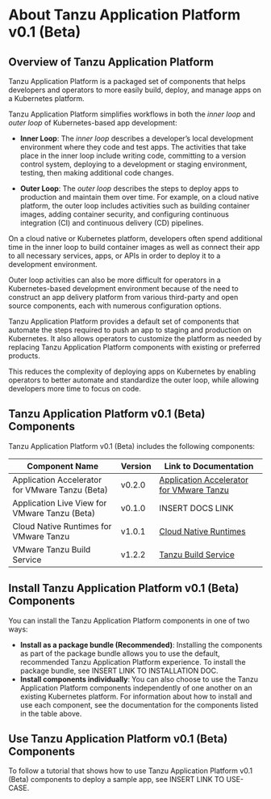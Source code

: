 # <a id='overview'></a> About Tanzu Application Platform v0.1 (Beta)

## <a id='overview'></a> Overview of Tanzu Application Platform

Tanzu Application Platform is a packaged set of components that helps
developers and operators to more easily build, deploy, and manage apps
on a Kubernetes platform.

Tanzu Application Platform simplifies workflows in both the
_inner loop_ and _outer loop_ of Kubernetes-based app development:

* **Inner Loop**: The _inner loop_ describes a developer’s local development
environment where they code and test apps. The activities that take place
in the inner loop include writing code, committing to a version control
system, deploying to a development or staging environment, testing,
then making additional code changes. 

* **Outer Loop**: The _outer loop_ describes the steps to deploy apps
to production and maintain them over time. For example, on a cloud native
platform, the outer loop includes activities such as building container
images, adding container security, and configuring continuous integration
(CI) and continuous delivery (CD) pipelines.

On a cloud native or Kubernetes platform, developers often spend additional
time in the inner loop to build container images as well as connect their
app to all necessary services, apps, or APIs in order to deploy it to
a development environment.

Outer loop activities can also be more difficult for operators in a
Kubernetes-based development environment because of the need to construct
an app delivery platform from various third-party and open source
components, each with numerous configuration options.

Tanzu Application Platform provides a default set of components that automate
the steps required to push an app to staging and production
on Kubernetes. It also allows operators to customize the platform as
needed by replacing Tanzu Application Platform components with existing
or preferred products.

This reduces the complexity of deploying apps on Kubernetes
by enabling operators to better automate and standardize the outer loop,
while allowing developers more time to focus on code.

## <a id='components'></a> Tanzu Application Platform v0.1 (Beta) Components

Tanzu Application Platform v0.1 (Beta) includes the following components: 

| Component Name | Version | Link to Documentation |
|--------------------------------|-------------------------------|------|
| Application Accelerator for VMware Tanzu (Beta) | v0.2.0 | [Application Accelerator for VMware Tanzu](https://docs.vmware.com/en/Application-Accelerator-for-VMware-Tanzu/index.html) |
| Application Live View for VMware Tanzu (Beta) | v0.1.0 | INSERT DOCS LINK|
| Cloud Native Runtimes for VMware Tanzu | v1.0.1 | [Cloud Native Runtimes](https://docs.vmware.com/en/Cloud-Native-Runtimes-for-VMware-Tanzu/1.0/tanzu-cloud-native-runtimes-1-0/GUID-cnr-overview.html) |
| VMware Tanzu Build Service | v1.2.2 | [Tanzu Build Service](https://docs.pivotal.io/build-service/1-2/) |

## <a id='install'></a> Install Tanzu Application Platform v0.1 (Beta) Components

You can install the Tanzu Application Platform components in one of two ways:

* **Install as a package bundle (Recommended)**: Installing the components
as part of the package bundle allows you to use the default, recommended
Tanzu Application Platform experience. To install the package bundle, see
INSERT LINK TO INSTALLATION DOC.
* **Install components individually**: You can also choose to use the
Tanzu Application Platform components independently of one another on
an existing Kubernetes platform. For information about how to install
and use each component, see the documentation for the components listed
in the table above.

## <a id='use'></a> Use Tanzu Application Platform v0.1 (Beta) Components

To follow a tutorial that shows how to use Tanzu Application Platform
v0.1 (Beta) components to deploy a sample app, see INSERT LINK TO USE-CASE.